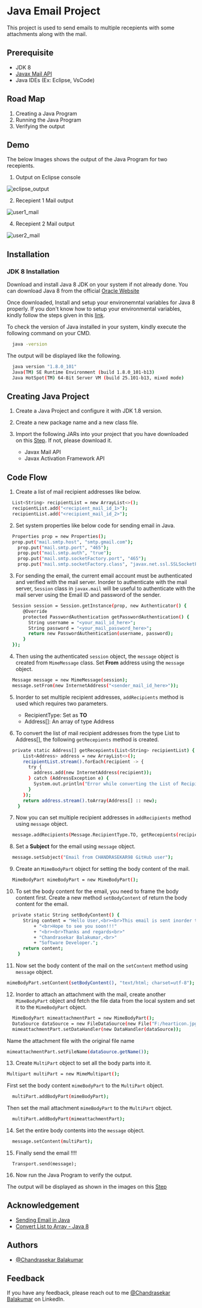 # Java Email Project
This project is used to send emails to multiple recepients with some attachments along with the mail.

## Prerequisite
- JDK 8
- [Javax Mail API](https://jar-download.com/artifacts/com.sun.mail/javax.mail)
- Java IDEs (Ex: Eclipse, VsCode)

## Road Map
1. Creating a Java Program
2. Running the Java Program
3. Verifying the output

## Demo
The below Images shows the output of the Java Program for two recepients.
1. Output on Eclipse console

![eclipse_output](https://github.com/CHANDRASEKAR98/java-email-project/blob/main/images/eclipse_output.JPG)

2. Recepient 1 Mail output

![user1_mail](https://github.com/CHANDRASEKAR98/java-email-project/blob/main/images/email_user1.JPG)

4. Recepient 2 Mail output

![user2_mail](https://github.com/CHANDRASEKAR98/java-email-project/blob/main/images/email_user2.JPG)

## Installation
### JDK 8 Installation
Download and install Java 8 JDK on your system if not already done.
You can download Java 8 from the official [Oracle Website](https://www.oracle.com/in/java/technologies/javase/javase8-archive-downloads.html) 

Once downloaded, Install and setup your environemntal variables for Java 8 properly. If you don't know how to setup your environmental variables, kindly follow the steps given in this [link](https://www.javatpoint.com/how-to-set-path-in-java).

To check the version of Java installed in your system, kindly execute the following command on your CMD.

```bash
  java -version
```
The output will be displayed like the following.

```bash
  java version "1.8.0_101"
  Java(TM) SE Runtime Environment (build 1.8.0_101-b13)
  Java HotSpot(TM) 64-Bit Server VM (build 25.101-b13, mixed mode)
```

## Creating Java Project
1. Create a Java Project and configure it with JDK 1.8 version.

2. Create a new package name and a new class file.

3. Import the following JARs into your project that you have downloaded on this [Step](https://github.com/CHANDRASEKAR98/java-email-project/edit/main/README.md#prerequisite). If not, please download it.

    - Javax Mail API
    - Javax Activation Framework API

## Code Flow
1. Create a list of mail recipient addresses like below.

```bash
  List<String> recipientList = new ArrayList<>();
  recipientList.add("<recipient_mail_id_1>");
  recipientList.add("<recipient_mail_id_2>");
```

2. Set system properties like below code for sending email in Java.

```bash
  Properties prop = new Properties();
  prop.put("mail.smtp.host", "smtp.gmail.com");
	prop.put("mail.smtp.port", "465");
	prop.put("mail.smtp.auth", "true");
	prop.put("mail.smtp.socketFactory.port", "465");
	prop.put("mail.smtp.socketFactory.class", "javax.net.ssl.SSLSocketFactory");
```

3. For sending the email, the current email account must be authenticated and verified with the mail server. Inorder to authenticate with the mail server, `Session` class in `javax.mail` will be useful to authenticate with the mail server using the Email ID and password of the sender.

```bash
  Session session = Session.getInstance(prop, new Authenticator() {
      @Override
      protected PasswordAuthentication getPasswordAuthentication() {
        String username = "<your_mail_id_here>";
        String password = "<your_mail_password_here>";
        return new PasswordAuthentication(username, password);
      }
  });
```

4. Then using the authenticated `session` object, the `message` object is created from `MimeMessage` class. Set **From** address using the `message` object.

```bash
  Message message = new MimeMessage(session);
  message.setFrom(new InternetAddress("<sender_mail_id_here>"));
```

5. Inorder to set multiple recipient addresses, `addRecipients` method is used which requires two parameters.
    - RecipientType: Set as **TO**
    - Address[]: An array of type Address

6. To convert the list of mail recipient addresses from the type List to Address[], the following `getRecepients` method is created.

```bash
  private static Address[] getRecepients(List<String> recipientList) {
      List<Address> address = new ArrayList<>();
      recipientList.stream().forEach(recipient -> {
        try {
          address.add(new InternetAddress(recipient));
        } catch (AddressException e) {
          System.out.println("Error while converting the List of Recipient Address: " + e);
        }
      });
      return address.stream().toArray(Address[] :: new);
    }
```

7. Now you can set multiple recipient addresses in `addRecipients` method using `message` object.

```bash
  message.addRecipients(Message.RecipientType.TO, getRecepients(recipientList));
```

8. Set a **Subject** for the email using `message` object.

```bash
  message.setSubject("Email from CHANDRASEKAR98 GitHub user");
```

9. Create an `MimeBodyPart` object for setting the body content of the mail.

```bash
  MimeBodyPart mimeBodyPart = new MimeBodyPart();
```

10. To set the body content for the email, you need to frame the body content first.
Create a new method `setBodyContent` of return the body content for the email.

```bash
  private static String setBodyContent() {
      String content = "Hello User,<br><br>This email is sent inorder to check Java Mail API.<br>"
          + "<br>Hope to see you soon!!!"
          + "<br><br>Thanks and regards<br>"
          + "Chandrasekar Balakumar,<br>"
          + "Software Developer.";
      return content;
    }
```

11. Now set the body content of the mail on the `setContent` method using `message` object.

```bash
mimeBodyPart.setContent(setBodyContent(), "text/html; charset=utf-8");
```

12. Inorder to attach an attachment with the mail, create another `MimeBodyPart` object and fetch the file data from the local system and set it to the `MimeBodyPart` object.

```bash
  MimeBodyPart mimeattachmentPart = new MimeBodyPart();
  DataSource dataSource = new FileDataSource(new File("F:/hearticon.jpg"));
  mimeattachmentPart.setDataHandler(new DataHandler(dataSource));
```
Name the attachment file with the original file name

```bash
mimeattachmentPart.setFileName(dataSource.getName());
```

13. Create `MultiPart` object to set all the body parts into it.

```bash
Multipart multiPart = new MimeMultipart();
```

First set the body content `mimeBodyPart` to the `MultiPart` object.

```bash
  multiPart.addBodyPart(mimeBodyPart);
```

Then set the mail attachment `mimeBodyPart` to the `MultiPart` object.

```bash
  multiPart.addBodyPart(mimeattachmentPart);
```

14. Set the entire body contents into the `message` object.

```bash
  message.setContent(multiPart);
```

15. Finally send the email !!!!

```
  Transport.send(message);
```

16. Now run the Java Program to verify the output.

The output will be displayed as shown in the images on this [Step](https://github.com/CHANDRASEKAR98/java-email-project/edit/main/README.md#demo)

## Acknowledgement
- [Sending Email in Java](https://www.baeldung.com/java-email)
- [Convert List to Array - Java 8](https://www.geeksforgeeks.org/convert-list-to-array-in-java/)

## Authors
- [@Chandrasekar Balakumar](https://github.com/CHANDRASEKAR98)

## Feedback
If you have any feedback, please reach out to me [@Chandrasekar Balakumar](https://www.linkedin.com/in/chandrasekarbalakumar98/) on LinkedIn.
